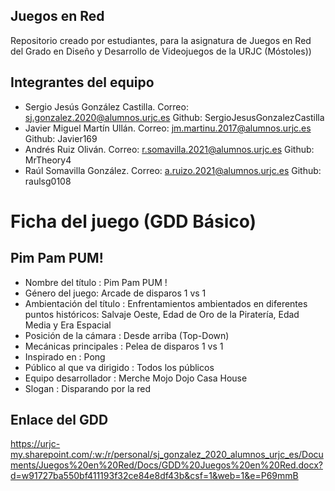## Juegos en Red

Repositorio creado por estudiantes, para la asignatura de Juegos en Red del Grado en Diseño y Desarrollo de Videojuegos de la URJC (Móstoles))

## Integrantes del equipo

  - Sergio Jesús González Castilla. Correo: sj.gonzalez.2020@alumnos.urjc.es Github: SergioJesusGonzalezCastilla
  - Javier Miguel Martín Ullán. Correo: jm.martinu.2017@alumnos.urjc.es Github: Javier169
  - Andrés Ruiz Oliván. Correo: r.somavilla.2021@alumnos.urjc.es Github: MrTheory4
  - Raúl Somavilla González. Correo: a.ruizo.2021@alumnos.urjc.es Github: raulsg0108

# Ficha del juego (GDD Básico)
## Pim Pam PUM!

  - Nombre del título : Pim Pam PUM !
  - Género del juego: Arcade de disparos 1 vs 1
  - Ambientación del título : Enfrentamientos ambientados en diferentes puntos históricos: Salvaje Oeste, Edad de Oro de la Piratería, Edad Media y Era Espacial 
  - Posición de la cámara : Desde arriba (Top-Down)
  - Mecánicas principales : Pelea de disparos 1 vs 1
  - Inspirado en : Pong
  - Público al que va dirigido : Todos los públicos
  - Equipo desarrollador : Merche Mojo Dojo Casa House
  - Slogan : Disparando por la red

## Enlace del GDD
https://urjc-my.sharepoint.com/:w:/r/personal/sj_gonzalez_2020_alumnos_urjc_es/Documents/Juegos%20en%20Red/Docs/GDD%20Juegos%20en%20Red.docx?d=w91727ba550bf411193f32ce84e8df43b&csf=1&web=1&e=P69mmB
